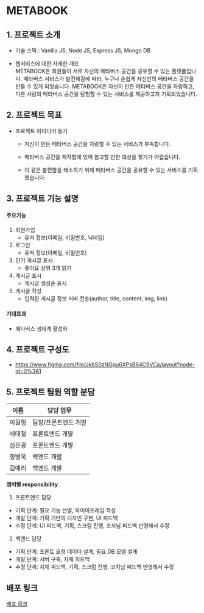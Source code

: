 # METABOOK

## 1. 프로젝트 소개

-   기술 스택 : Vanilla JS, Node JS, Express JS, Mongo DB

-   웹서비스에 대한 자세한 개요
    <br>
    METABOOK은 회원들이 서로 자신의 메타버스 공간을 공유할 수 있는 플랫폼입니다.
    메타버스 서비스가 발전해감에 따라, 누구나 손쉽게 자신만의 메타버스 공간을 만들 수 있게 되었습니다.
    METABOOK은 자신이 만든 메타버스 공간을 자랑하고, 다른 사람의 메타버스 공간을 탐험할 수 있는 서비스를 제공하고자 기획되었습니다.

## 2. 프로젝트 목표

-   프로젝트 아이디어 동기
    <br>

    -   자신이 만든 메타버스 공간을 자랑할 수 있는 서비스가 부족합니다.

    -   메타버스 공간을 제작함에 있어 참고할 만한 대상을 찾기가 어렵습니다.

    -   이 같은 불편함을 해소하기 위해 메타버스 공간을 공유할 수 있는 서비스를 기획했습니다.

## 3. 프로젝트 기능 설명

#### <strong>주요기능</strong>

1. 회원가입
    - 유저 정보(이메일, 비밀번호, 닉네임)
2. 로그인
    - 유저 정보(이메일, 비밀번호)
3. 인기 게시글 표시
    - 좋아요 상위 3개 읽기
4. 게시글 표시
    - 게시글 생성순 표시
5. 게시글 작성
    - 입력된 게시글 정보 서버 전송(author, title, content, img, link)

#### <strong>기대효과</strong>

-   메타버스 생태계 활성화

## 4. 프로젝트 구성도

-   https://www.figma.com/file/JkbS0zNGpu6XPsB64C9VCa/layout?node-id=0%3A1

## 5. 프로젝트 팀원 역할 분담

| 이름   | 담당 업무            |
| ------ | -------------------- |
| 이원형 | 팀장/프론트엔드 개발 |
| 배대철 | 프론트엔드 개발      |
| 심은광 | 프론트엔드 개발      |
| 정병욱 | 백엔드 개발          |
| 김예리 | 백엔드 개발          |

**멤버별 responsibility**

1. 프론트엔드 담당

-   기획 단계: 필요 기능 선별, 와이어프레임 작성
-   개발 단계: 기획 기반의 디자인 구현, UI 피드백
-   수정 단계: UI 피드백, 기획, 스크럼 진행, 코치님 피드백 반영해서 수정

2. 백엔드 담당

-   기획 단계: 프론트 요청 데이터 설계, 필요 DB 모델 설계
-   개발 단계: 서버 구축, 자체 피드백
-   수정 단계: 자체 피드백, 기획, 스크럼 진행, 코치님 피드백 반영해서 수정

## 배포 링크

[배포 링크](http://13.125.179.180/)

